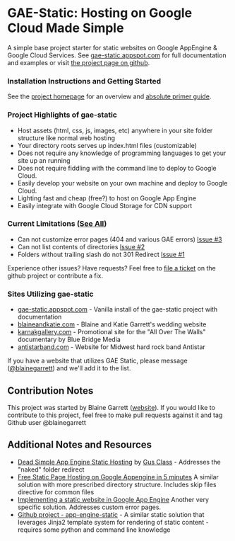 # GAE-Static: Hosting on Google Cloud Made Simple

A simple base project starter for static websites on Google AppEngine &amp; Google Cloud Services. See [gae-static.appspot.com](http://gae-static.appspot.com) for full documentation and examples or visit [the project page on github](https://github.com/blainegarrett/gae-static).

### Installation Instructions and Getting Started
See the [project homepage](http://gae-static.appspot.com/) for an overview and [absolute primer guide](http://gae-static.appspot.com/absolute-primer.html).

### Project Highlights of gae-static
* Host assets (html, css, js, images, etc) anywhere in your site folder structure like normal web hosting
* Your directory roots serves up index.html files (customizable)
* Does not require any knowledge of programming languages to get your site up an running
* Does not require fiddling with the command line to deploy to Google Cloud.
* Easily develop your website on your own machine and deploy to Google Cloud.
* Lighting fast and cheap (free?) to host on Google App Engine
* Easily integrate with Google Cloud Storage for CDN support

### Current Limitations ([See All](https://github.com/blainegarrett/gae-static/issues))
* Can not customize error pages (404 and various GAE errors) [Issue #3](https://github.com/blainegarrett/gae-static/issues/3)
* Can not list contents of directories [Issue #2](https://github.com/blainegarrett/gae-static/issues/2)
* Folders without trailing slash do not 301 Redirect [Issue #1](https://github.com/blainegarrett/gae-static/issues/1)

Experience other issues? Have requests? Feel free to [file a ticket](https://github.com/blainegarrett/gae-static/issues) on the github project or contribute a fix.

### Sites Utilizing gae-static
* [gae-static.appspot.com](http://gae-static.appspot.com) - Vanilla install of the gae-static project with documentation
* [blaineandkatie.com](http://blaineandkatie.com) - Blaine and Katie Garrett's wedding website
* [karnakgallery.com](http://karnakgallery.com) - Promotional site for the "All Over The Walls" documentary by Blue Bridge Media
* [antistarband.com](http://antistarband.com) - Website for Midwest hard rock band Antistar 

If you have a website that utilizes GAE Static, please message ([@blainegarrett](https://twitter.com/blainegarrett)) and we'll add it to the list.

## Contribution Notes
This project was started by Blaine Garrett ([website](http://blainegarrett.com)). If you would like to contribute to this project, feel free to make pull requests against it and tag Github user @blainegarrett

## Additional Notes and Resources
* [Dead Simple App Engine Static Hosting](http://gusclass.com/blog/2013/09/27/dead-simple-app-engine-static-hosting/) by [Gus Class](http://gusclass.com/) - Addresses the "naked" folder redirect
* [Free Static Page Hosting on Google Appengine in 5 minutes](http://www.fizerkhan.com/blog/posts/Free-Static-Page-Hosting-on-Google-App-Engine-in-a-5-minutes.html) A similar solution with more prescribed directory structure. Includes skip files directive for common files
* [Implementing a static website in Google App Engine](http://www.enkisoftware.com/devlogpost-20130823-1-Implementing_a_static_website_in_Google_App_Engine.html) Another very specific solution. Addresses custom error pages.
* [Github project - app-engine-static](https://github.com/faisalraja/app-engine-static) - A similar static solution that leverages Jinja2 template system for rendering of static content - requires some python and command line knowledge